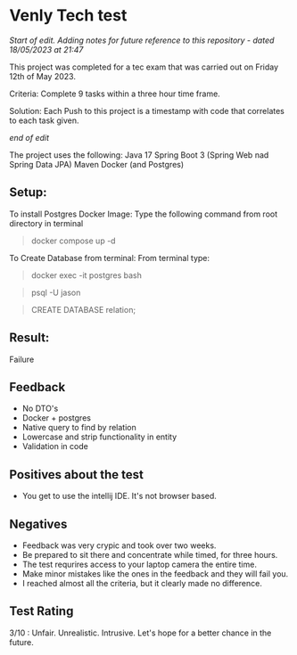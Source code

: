 # Venly Tech test

*Start of edit. Adding notes for future reference to this repository - dated 18/05/2023 at 21:47*

This project was completed for a tec exam that was carried out on Friday 12th of May 2023.

Criteria: Complete 9 tasks within a three hour time frame.

Solution: Each Push to this project is a timestamp with code that correlates to each task given.

*end of edit*

The project uses the following:
Java 17
Spring Boot 3 (Spring Web nad Spring Data JPA)
Maven
Docker (and Postgres)

Setup:
---
To install Postgres Docker Image: 
Type the following command from root directory in terminal 
> docker compose up -d

To Create Database from terminal:
From terminal type: 
> docker exec -it postgres bash

> psql -U jason

> CREATE DATABASE relation;

Result:
---
Failure

Feedback
---
- No DTO's
- Docker + postgres
- Native query to find by relation
- Lowercase and strip functionality in entity
- Validation in code

Positives about the test
---
- You get to use the intellij IDE. It's not browser based.

Negatives
---
- Feedback was very crypic and took over two weeks.
- Be prepared to sit there and concentrate while timed, for three hours.
- The test requrires access to your laptop camera the entire time.
- Make minor mistakes like the ones in the feedback and they will fail you.
- I reached almost all the criteria, but it clearly made no difference.

Test Rating
---
3/10 : Unfair. Unrealistic. Intrusive.
Let's hope for a better chance in the future.
